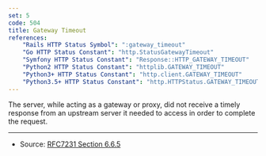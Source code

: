 ```yaml
---
set: 5
code: 504
title: Gateway Timeout
references:
    "Rails HTTP Status Symbol": ":gateway_timeout"
    "Go HTTP Status Constant": "http.StatusGatewayTimeout"
    "Symfony HTTP Status Constant": "Response::HTTP_GATEWAY_TIMEOUT"
    "Python2 HTTP Status Constant": "httplib.GATEWAY_TIMEOUT"
    "Python3+ HTTP Status Constant": "http.client.GATEWAY_TIMEOUT"
    "Python3.5+ HTTP Status Constant": "http.HTTPStatus.GATEWAY_TIMEOUT"
---
```


The server, while acting as a gateway or proxy, did not receive a timely
response from an upstream server it needed to access in order to
complete the request.

---

* Source: [RFC7231 Section 6.6.5][1]

[1]: <http://tools.ietf.org/html/rfc7231#section-6.6.5>
